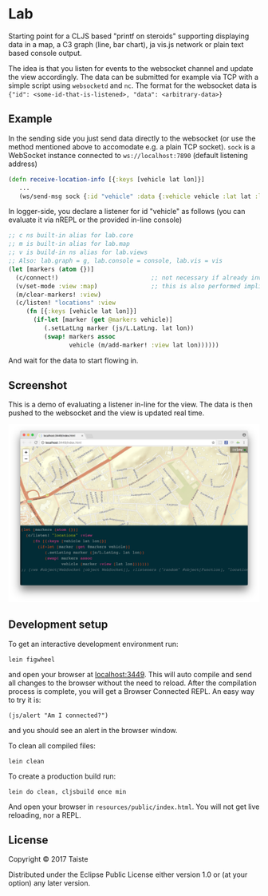 # Lab

Starting point for a CLJS based "printf on steroids" supporting displaying data in a map, a C3 graph (line, bar
chart), ja vis.js network or plain text based console output.

The idea is that you listen for events to the websocket channel and update the view accordingly. The data can be
submitted for example via TCP with a simple script using `websocketd` and `nc`. The format for the websocket data is
`{"id": <some-id-that-is-listened>, "data": <arbitrary-data>}`

## Example

In the sending side you just send data directly to the websocket (or use the method
mentioned above to accomodate e.g. a plain TCP socket). `sock` is a WebSocket instance
connected to `ws://localhost:7890` (default listening address)

```clojure
(defn receive-location-info [{:keys [vehicle lat lon]}]
   ...
   (ws/send-msg sock {:id "vehicle" :data {:vehicle vehicle :lat lat :lon lon}))
```

In logger-side, you declare a listener for id "vehicle"  as follows (you can evaluate it
via nREPL or the provided in-line console)

```clojure
;; c ns built-in alias for lab.core
;; m is built-in alias for lab.map
;; v is build-in ns alias for lab.views
;; Also: lab.graph = g, lab.console = console, lab.vis = vis
(let [markers (atom {})]
  (c/connect!)                          ;; not necessary if already invoked in the session
  (v/set-mode :view :map)               ;; this is also performed implicitly by the map operations
  (m/clear-markers! :view)
  (c/listen! "locations" :view
     (fn [{:keys [vehicle lat lon]}]
       (if-let [marker (get @markers vehicle)]
          (.setLatLng marker (js/L.LatLng. lat lon))
          (swap! markers assoc
                 vehicle (m/add-marker! :view lat lon))))))
```

And wait for the data to start flowing in.

## Screenshot

This is a demo of evaluating a listener in-line for the view. The data is then pushed to
the websocket and the view is updated real time.

![Screenshot](screenshot.png)

## Development setup

To get an interactive development environment run:

    lein figwheel

and open your browser at [localhost:3449](http://localhost:3449/).
This will auto compile and send all changes to the browser without the
need to reload. After the compilation process is complete, you will
get a Browser Connected REPL. An easy way to try it is:

    (js/alert "Am I connected?")

and you should see an alert in the browser window.

To clean all compiled files:

    lein clean

To create a production build run:

    lein do clean, cljsbuild once min

And open your browser in `resources/public/index.html`. You will not
get live reloading, nor a REPL.

## License

Copyright © 2017 Taiste

Distributed under the Eclipse Public License either version 1.0 or (at your option) any later version.
